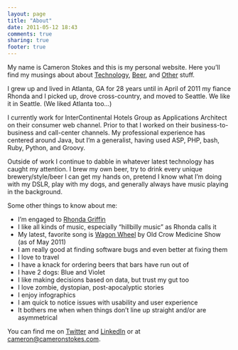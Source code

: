 ```yaml
---
layout: page
title: "About"
date: 2011-05-12 18:43
comments: true
sharing: true
footer: true
---
```

My name is Cameron Stokes and this is my personal website. Here you’ll find my musings about about [Technology](/category/tech/), [Beer](/category/beer/), and [Other](/category/other/) stuff.

I grew up and lived in Atlanta, GA for 28 years until in April of 2011 my fiance Rhonda and I picked up, drove cross-country, and moved to Seattle. We like it in Seattle. (We liked Atlanta too…)

I currently work for InterContinental Hotels Group as Applications Architect on their consumer web channel. Prior to that I worked on their business-to-business and call-center channels. My professional experience has centered around Java, but I’m a generalist, having used ASP, PHP, bash, Ruby, Python, and Groovy.

Outside of work I continue to dabble in whatever latest technology has caught my attention. I brew my own beer, try to drink every unique brewery/style/beer I can get my hands on, pretend I know what I’m doing with my DSLR, play with my dogs, and generally always have music playing in the background.

Some other things to know about me:

* I’m engaged to [Rhonda Griffin](https://twitter.com/#!/RhondaDonda642)
* I like all kinds of music, especially “hillbilly music” as Rhonda calls it
* My latest, favorite song is [Wagon Wheel](http://www.youtube.com/watch?v=O2vJUadjdmo) by Old Crow Medicine Show (as of May 2011)
* I am really good at finding software bugs and even better at fixing them
* I love to travel
* I have a knack for ordering beers that bars have run out of
* I have 2 dogs: Blue and Violet
* I like making decisions based on data, but trust my gut too
* I love zombie, dystopian, post-apocalyptic stories
* I enjoy infographics
* I am quick to notice issues with usability and user experience
* It bothers me when when things don’t line up straight and/or are asymmetrical

You can find me on [Twitter](https://twitter.com/#!/clstokes) and [LinkedIn](http://www.linkedin.com/in/cameronstokes) or at [cameron@cameronstokes.com](mailto:cameron@cameronstokes.com).
